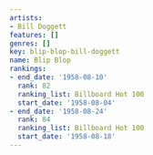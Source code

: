 ```yaml
---
artists:
- Bill Doggett
features: []
genres: []
key: blip-blop-bill-doggett
name: Blip Blop
rankings:
- end_date: '1958-08-10'
  rank: 82
  ranking_list: Billboard Hot 100
  start_date: '1958-08-04'
- end_date: '1958-08-24'
  rank: 84
  ranking_list: Billboard Hot 100
  start_date: '1958-08-18'
---
```


